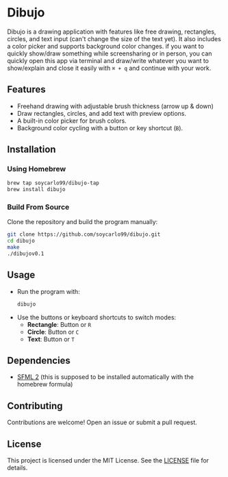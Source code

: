 
# Dibujo

Dibujo is a drawing application with features like free drawing, rectangles, circles, and text input (can't change the size of the text yet). It also includes a color picker and supports background color changes. if you want to quickly show/draw something while screensharing or in person, you can quickly open this app via terminal and draw/write whatever you want to show/explain and close it easily with ```⌘ + q``` and continue with your work.

## Features

- Freehand drawing with adjustable brush thickness (arrow up & down)
- Draw rectangles, circles, and add text with preview options.
- A built-in color picker for brush colors.
- Background color cycling with a button or key shortcut (`B`).

## Installation

### Using Homebrew
```bash
brew tap soycarlo99/dibujo-tap
brew install dibujo
```

### Build From Source
Clone the repository and build the program manually:
```bash
git clone https://github.com/soycarlo99/dibujo.git
cd dibujo
make
./dibujov0.1
```

## Usage

- Run the program with:
  ```bash
  dibujo
  ```
- Use the buttons or keyboard shortcuts to switch modes:
  - **Rectangle**: Button or `R`
  - **Circle**: Button or `C`
  - **Text**: Button or `T`

## Dependencies

- [SFML 2](https://www.sfml-dev.org/) (this is supposed to be installed automatically with the homebrew formula)

## Contributing

Contributions are welcome! Open an issue or submit a pull request.

## License

This project is licensed under the MIT License. See the [LICENSE](LICENSE) file for details.
